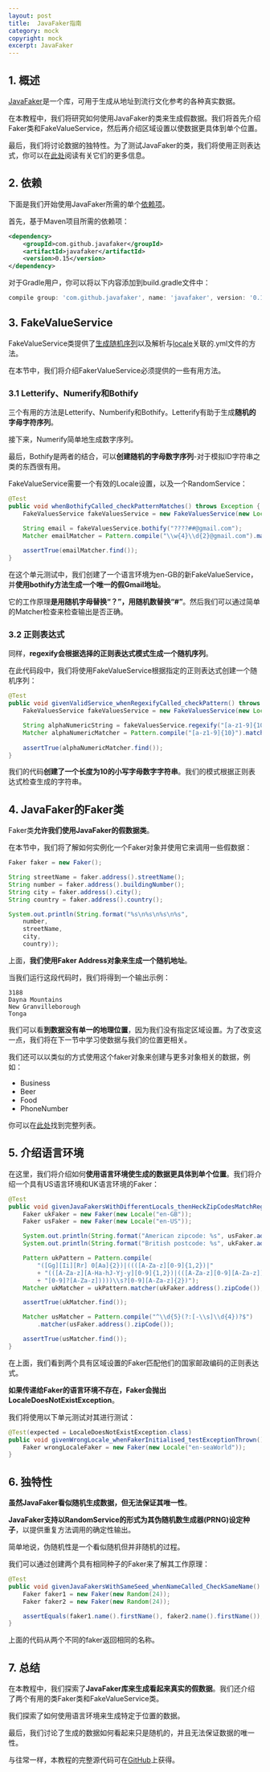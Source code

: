 ```yaml
---
layout: post
title:  JavaFaker指南
category: mock
copyright: mock
excerpt: JavaFaker
---
```


## 1. 概述

[JavaFaker](https://github.com/DiUS/java-faker)是一个库，可用于生成从地址到流行文化参考的各种真实数据。

在本教程中，我们将研究如何使用JavaFaker的类来生成假数据。我们将首先介绍Faker类和FakeValueService，然后再介绍区域设置以使数据更具体到单个位置。

最后，我们将讨论数据的独特性。为了测试JavaFaker的类，我们将使用正则表达式，你可以在[此处](https://www.baeldung.com/regular-expressions-java)阅读有关它们的更多信息。

## 2. 依赖

下面是我们开始使用JavaFaker所需的单个[依赖项](https://central.sonatype.com/artifact/com.github.javafaker/javafaker/1.0.2)。

首先，基于Maven项目所需的依赖项：

```xml
<dependency>
    <groupId>com.github.javafaker</groupId>
    <artifactId>javafaker</artifactId>
    <version>0.15</version>
</dependency>
```

对于Gradle用户，你可以将以下内容添加到build.gradle文件中：

```groovy
compile group: 'com.github.javafaker', name: 'javafaker', version: '0.15'
```

## 3. FakeValueService

FakeValueService类提供了[生成随机序列](https://dius.github.io/java-faker/apidocs/index.html)以及解析与[locale](https://www.baeldung.com/java-faker#locales)关联的.yml文件的方法。 

在本节中，我们将介绍FakerValueService必须提供的一些有用方法。

### 3.1 Letterify、Numerify和Bothify

三个有用的方法是Letterify、Numberify和Bothify。Letterify有助于生成**随机的字母字符序列**。

接下来，Numerify简单地生成数字序列。

最后，Bothify是两者的结合，可以**创建随机的字母数字序列**-对于模拟ID字符串之类的东西很有用。

FakeValueService需要一个有效的Locale设置，以及一个RandomService：

```java
@Test
public void whenBothifyCalled_checkPatternMatches() throws Exception {
    FakeValuesService fakeValuesService = new FakeValuesService(new Locale("en-GB"), new RandomService());

    String email = fakeValuesService.bothify("????##@gmail.com");
    Matcher emailMatcher = Pattern.compile("\\w{4}\\d{2}@gmail.com").matcher(email);
 
    assertTrue(emailMatcher.find());
}
```

在这个单元测试中，我们创建了一个语言环境为en-GB的新FakeValueService，并**使用bothify方法生成一个唯一的假Gmail地址**。

它的工作原理**是用随机字母替换“？”，用随机数替换“#”**。然后我们可以通过简单的Matcher检查来检查输出是否正确。

### 3.2 正则表达式

同样，**regexify会根据选择的正则表达式模式生成一个随机序列**。

在此代码段中，我们将使用FakeValueService根据指定的正则表达式创建一个随机序列：

```java
@Test
public void givenValidService_whenRegexifyCalled_checkPattern() throws Exception {
    FakeValuesService fakeValuesService = new FakeValuesService(new Locale("en-GB"), new RandomService());

    String alphaNumericString = fakeValuesService.regexify("[a-z1-9]{10}");
    Matcher alphaNumericMatcher = Pattern.compile("[a-z1-9]{10}").matcher(alphaNumericString);
 
    assertTrue(alphaNumericMatcher.find());
}
```

我们的代码**创建了一个长度为10的小写字母数字字符串**。我们的模式根据正则表达式检查生成的字符串。

## 4. JavaFaker的Faker类

Faker类**允许我们使用JavaFaker的假数据类**。

在本节中，我们将了解如何实例化一个Faker对象并使用它来调用一些假数据：

```java
Faker faker = new Faker();

String streetName = faker.address().streetName();
String number = faker.address().buildingNumber();
String city = faker.address().city();
String country = faker.address().country();

System.out.println(String.format("%s\n%s\n%s\n%s",
    number,
    streetName,
    city,
    country));
```

上面，**我们使用Faker Address对象来生成一个随机地址**。

当我们运行这段代码时，我们将得到一个输出示例：

```shell
3188
Dayna Mountains
New Granvilleborough
Tonga
```

我们可以看**到数据没有单一的地理位置**，因为我们没有指定区域设置。为了改变这一点，我们将在下一节中学习使数据与我们的位置更相关。

我们还可以以类似的方式使用这个faker对象来创建与更多对象相关的数据，例如：

-   Business
-   Beer
-   Food
-   PhoneNumber

你可以在[此处](https://github.com/DiUS/java-faker)找到完整列表。

## 5. 介绍语言环境

在这里，我们将介绍如何**使用语言环境使生成的数据更具体到单个位置**。我们将介绍一个具有US语言环境和UK语言环境的Faker：

```java
@Test
public void givenJavaFakersWithDifferentLocals_thenHeckZipCodesMatchRegex() {
    Faker ukFaker = new Faker(new Locale("en-GB"));
    Faker usFaker = new Faker(new Locale("en-US"));

    System.out.println(String.format("American zipcode: %s", usFaker.address().zipCode()));
    System.out.println(String.format("British postcode: %s", ukFaker.address().zipCode()));

    Pattern ukPattern = Pattern.compile(
        "([Gg][Ii][Rr] 0[Aa]{2})|((([A-Za-z][0-9]{1,2})|"
        + "(([A-Za-z][A-Ha-hJ-Yj-y][0-9]{1,2})|(([A-Za-z][0-9][A-Za-z])|([A-Za-z][A-Ha-hJ-Yj-y]" 
        + "[0-9]?[A-Za-z]))))\\s?[0-9][A-Za-z]{2})");
    Matcher ukMatcher = ukPattern.matcher(ukFaker.address().zipCode());

    assertTrue(ukMatcher.find());

    Matcher usMatcher = Pattern.compile("^\\d{5}(?:[-\\s]\\d{4})?$")
        .matcher(usFaker.address().zipCode());

    assertTrue(usMatcher.find());
}
```

在上面，我们看到两个具有区域设置的Faker匹配他们的国家邮政编码的正则表达式。

**如果传递给Faker的语言环境不存在，Faker会抛出LocaleDoesNotExistException**。

我们将使用以下单元测试对其进行测试：

```java
@Test(expected = LocaleDoesNotExistException.class)
public void givenWrongLocale_whenFakerInitialised_testExceptionThrown() {
    Faker wrongLocaleFaker = new Faker(new Locale("en-seaWorld"));
}
```

## 6. 独特性

**虽然JavaFaker看似随机生成数据，但无法保证其唯一性**。

**JavaFaker支持以RandomService的形式为其伪随机数生成器(PRNG)设定种子**，以提供重复方法调用的确定性输出。

简单地说，伪随机性是一个看似随机但并非随机的过程。

我们可以通过创建两个具有相同种子的Faker来了解其工作原理：

```java
@Test
public void givenJavaFakersWithSameSeed_whenNameCalled_CheckSameName() {
    Faker faker1 = new Faker(new Random(24));
    Faker faker2 = new Faker(new Random(24));

    assertEquals(faker1.name().firstName(), faker2.name().firstName());
}
```

上面的代码从两个不同的faker返回相同的名称。

## 7. 总结

在本教程中，我们探索了**JavaFaker库来生成看起来真实的假数据**。我们还介绍了两个有用的类Faker类和FakeValueService类。

我们探索了如何使用语言环境来生成特定于位置的数据。

最后，我们讨论了生成的数据如何看起来只是随机的，并且无法保证数据的唯一性。

与往常一样，本教程的完整源代码可在[GitHub](https://github.com/tuyucheng7/taketoday-tutorial4j/tree/master/software.test/mocks-1)上获得。